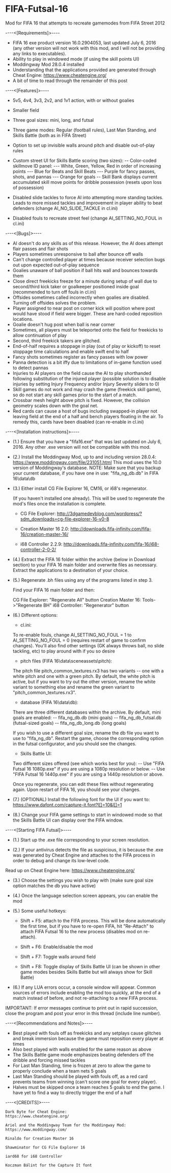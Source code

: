 # FIFA-Futsal-16
Mod for FIFA 16 that attempts to recreate gamemodes from FIFA Street 2012

----<[Requirements]>----

- FIFA 16 exe product version 16.0.2904053, last updated July 6, 2016 (any other version will not work with this mod, and I will not be providing any links to executables).
- Ability to play in windowed mode (if using the skill points UI)
- Moddingway Mod 28.0.4 installed
- Understanding that the applications provided are generated through Cheat Engine: https://www.cheatengine.org/
- A bit of time to read through the remainder of this post

----<[Features]>----

- 5v5, 4v4, 3v3, 2v2, and 1v1 action, with or without goalies
- Smaller field
- Three goal sizes: mini, long, and futsal
- Three game modes: Regular (football rules), Last Man Standing, and Skills Battle (both as in FIFA Street)
- Option to set up invisible walls around pitch and disable out-of-play rules
- Custom street UI for Skills Battle scoring (two sizes):
    -- Color-coded skillmove ID panel:
        --- White, Green, Yellow, Red in order of increasing points
        --- Blue for Beats and Skill Beats
        --- Purple for fancy passes, shots, and pannas
        --- Orange for goals
    -- Skill Bank displays current accumulated skill move points for dribble possession (resets upon loss of possession)
 
- Disabled slide tackles to force AI into attempting more standing tackles. Leads to more missed tackles and improvement in player ability to beat defenders
(change AI_NO_SLIDE_TACKLE in cl.ini)
- Disabled fouls to recreate street feel
(change AI_SETTING_NO_FOUL in cl.ini)

----<[Bugs]>----

- AI doesn't do any skills as of this release. However, the AI does attempt flair passes and flair shots
- Players sometimes unresponsive to ball after bounce off walls
- Can't change controlled player at times because receiver selection bugs out upon expected out-of-play sequence
- Goalies unaware of ball position if ball hits wall and bounces towards them
- Close direct freekicks freeze for a minute during setup of wall due to second/third kick taker or goalkeeper positioned inside goal (recommended to turn off fouls in cl.ini)
- Offsides sometimes called incorrectly when goalies are disabled. Turning off offsides solves the problem.
- Player assigned to near post on corner kick will position where post would have stood if field were bigger. These are hard-coded reposition locations.
- Goalie doesn't hug post when ball is near corner
- Sometimes, all players must be teleported onto the field for freekicks to allow continuation of play
- Second, third freekick takers are glitched.
- End-of-half requires a stoppage in play (out of play or kickoff) to reset stoppage time calculations and enable swift end to half
- Fancy shots sometimes register as fancy passes with low power
- Panna detection is a bit iffy due to limitations of in-game function used to detect pannas
- Injuries to AI players on the field cause the AI to play shorthanded following substitution of the injured player
(possible solution is to disable injuries by setting Injury Frequency and/or Injury Severity sliders to 0)
- Skill games do not work and may crash the game (freekick skill game), so do not start any skill games prior to the start of a match.
- Crossbar mesh height above pitch is fixed. However, the collision geometry scales down with the goal net.
- Red cards can cause a host of bugs including swapped-in player not leaving field at the end of a half and bench players floating in the air. To remedy this, cards have been disabled (can re-enable in cl.ini)

----<[Installation instructions]>----

- (1.) Ensure that you have a "fifa16.exe" that was last updated on
July 6, 2016. Any other .exe version will not be compatible with this mod.

- (2.) Install the Moddingway Mod, up to and including version 28.0.4:
https://www.moddingway.com/file/231051.html
This mod uses the 10.0 version of Moddingway's database.
NOTE: Make sure that you backup your current database, if you have one in use:
"fifa_ng_db.db" in FIFA 16\data\db

- (3.) Either install CG File Explorer 16, CM16, or i68's regenerator.

    (If you haven't installed one already). This will be used to regenerate the mod's files once the
    installation is complete.

    - CG File Explorer:
    http://3dgamedevblog.com/wordpress/?sdm_downloads=cg-file-explorer-16-v0-8

    - Creation Master 16 2.0:
    http://downloads.fifa-infinity.com/fifa-16/creation-master-16/

    - i68 Controller 2.2.9:
    http://downloads.fifa-infinity.com/fifa-16/i68-controller-2-0-2/


- (4.) Extract the FIFA 16 folder within the archive (below in Download section) to your FIFA 16 main folder and overwrite files as necessary. Extract the applications to a destination of your choice.

- (5.) Regenerate .bh files using any of the programs listed in step 3.
    
    Find your FIFA 16 main folder and then:

    CG File Explorer: "Regenerate All" button
    Creation Master 16: Tools->"Regenerate BH"
    i68 Controller: "Regenerator" button

- (6.) Different options:

    - cl.ini:

    To re-enable fouls, change AI_SETTING_NO_FOUL = 1 to AI_SETTING_NO_FOUL = 0
    (requires restart of game to confirm changes).
    You'll also find other settings (GK always throws ball, no slide tackling, etc) to play
    around with if you so desire
 
    - pitch files (FIFA 16\data\sceneassets\pitch):

    The pitch file pitch_common_textures.rx3
    has two variants -- one with a white pitch and one with a green pitch. By default, the white pitch
    is active, but if you want to try out the other version, rename the white variant to something else
    and rename the green variant to "pitch_common_textures.rx3".

    - database (FIFA 16\data\db):

    There are three different databases within the archive. By default, mini goals are enabled:
        -- fifa_ng_db.db             (mini goals)
        -- fifa_ng_db_futsal.db     (futsal-sized goals)
        -- fifa_ng_db_long.db         (long goals)
 
    If you wish to use a different goal size, rename the db file you want to use to "fifa_ng_db".
    Restart the game, choose the corresponding option in the futsal configurator, and you should see the changes.
 
 
    - Skills Battle UI:

    Two different sizes offered (see which works best for you):
        -- Use "FIFA Futsal 16 1080p.exe" if you are using a 1080p resolution or below.
        -- Use "FIFA Futsal 16 1440p.exe" if you are using a 1440p resolution or above.
 
    Once you regenerate, you can edit these files without regenerating again. Upon restart of FIFA 16, you should see your changes.
 
- (7.) (OPTIONAL) Install the following font for the UI if you want to: https://www.dafont.com/capture-it.font?l[]=10&l[]=1

- (8.) Change your FIFA game settings to start in windowed mode so that the Skills Battle UI can display over the FIFA window.


----<[Starting FIFA Futsal]>----

- (1.) Start up the .exe file corresponding to your screen resolution.

- (2.) If your antivirus detects the file as suspicious, it is because the .exe was generated by Cheat Engine and attaches to the FIFA process in order to debug and change its low-level code.

Read up on Cheat Engine here: https://www.cheatengine.org/

- (3.) Choose the settings you wish to play with (make sure goal size option matches the db you have active)

- (4.) Once the language selection screen appears, you can enable the mod

- (5.) Some useful hotkeys:

    - Shift + F5: attach to the FIFA process. This will be done automatically the first time, but if you have to re-open FIFA, hit "Re-Attach" to attach FIFA Futsal 16 to the new process (disables mod on re-attach).
 
    - Shift + F6: Enable/disable the mod
 
    - Shift + F7: Toggle walls around field
 
    - Shift + F8: Toggle display of Skills Battle UI (can be shown in other game modes besides Skills Battle but will always show for Skill Battle)
 
- (6.) If any LUA errors occur, a console window will appear. Common sources of errors include enabling the mod too quickly, at the end of a match instead of before, and not re-attaching to a new FIFA process.

IMPORTANT: If error messages continue to print out in rapid succession, close the program and post your error in this thread (include line number).


----<[Recommendations and Notes]>----

- Best played with fouls off as freekicks and any setplays cause glitches and break immersion because the game must reposition every player at times
- Also best played with walls enabled for the same reason as above
- The Skills Battle game mode emphasizes beating defenders off the dribble and forcing missed tackles
- For Last Man Standing, time is frozen at zero to allow the game to properly conclude when a team nets 5 goals
- Last Man Standing should be played with fouls off, as a red card prevents teams from winning (can't score one goal for every player).
- Halves must be skipped once a team reaches 5 goals to end the game. I have yet to find a way to directly trigger the end of a half
 
----<[CREDITS]>----

    Dark Byte for Cheat Engine:
    https://www.cheatengine.org/

    Ariel and the Moddingway Team for the Moddingway Mod:
    https://www.moddingway.com/

    Rinaldo for Creation Master 16

    Shawminator for CG File Explorer 16

    iard68 for i68 Controller

    Koczman Bálint for the Capture It font
